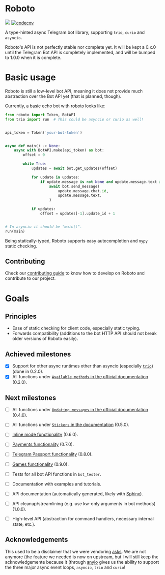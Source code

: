 Roboto
======

![](https://github.com/tarcisioe/roboto/workflows/CI/badge.svg)
[![codecov](https://codecov.io/gh/tarcisioe/roboto/branch/master/graph/badge.svg)](https://codecov.io/gh/tarcisioe/roboto)

A type-hinted async Telegram bot library, supporting `trio`, `curio` and `asyncio`.

Roboto's API is not perfectly stable nor complete yet. It will be kept a 0.x.0
until the Telegram Bot API is completely implemented, and will be bumped to
1.0.0 when it is complete.


Basic usage
===========

Roboto is still a low-level bot API, meaning it does not provide much
abstraction over the Bot API yet (that is planned, though).

Currently, a basic echo bot with roboto looks like:

```python
from roboto import Token, BotAPI
from trio import run  # This could be asyncio or curio as well!


api_token = Token('your-bot-token')


async def main() -> None:
    async with BotAPI.make(api_token) as bot:
        offset = 0

        while True:
            updates = await bot.get_updates(offset)

            for update in updates:
                if update.message is not None and update.message.text is not None:
                    await bot.send_message(
                        update.message.chat.id,
                        update.message.text,
                    )

            if updates:
                offset = updates[-1].update_id + 1


# In asyncio it should be "main()".
run(main)
```

Being statically-typed, Roboto supports easy autocompletion and `mypy` static
checking.


Contributing
------------

Check our [contributing guide](CONTRIBUTING.md) to know how to develop on
Roboto and contribute to our project.


Goals
=====

Principles
----------

- Ease of static checking for client code, especially static typing.
- Forwards compatibility (additions to the bot HTTP API should not break older
  versions of Roboto easily).

Achieved milestones
-------------------
- [X] Support for other async runtimes other than asyncio (especially
      [`trio`](https://github.com/python-trio/trio)) (done in 0.2.0).
- [X] All functions under [`Available methods` in the official
      documentation](https://core.telegram.org/bots/api#available-methods) (0.3.0).

Next milestones
---------------

- [ ] All functions under [`Updating messages` in the official
      documentation](https://core.telegram.org/bots/api#updating-messages) (0.4.0).
- [ ] All functions under [`Stickers` in the
      documentation](https://core.telegram.org/bots/api#stickers) (0.5.0).
- [ ] [Inline mode
      functionality](https://core.telegram.org/bots/api#inline-mode) (0.6.0).
- [ ] [Payments functionality](https://core.telegram.org/bots/api#payments) (0.7.0).
- [ ] [Telegram Passport
      functionality](https://core.telegram.org/bots/api#telegram-passport) (0.8.0).
- [ ] [Games functionality](https://core.telegram.org/bots/api#games) (0.9.0).
- [ ] Tests for all bot API functions in `bot_tester`.
- [ ] Documentation with examples and tutorials.
- [ ] API documentation (automatically generated, likely with
      [Sphinx](https://www.sphinx-doc.org/en/master/)).
- [ ] API cleanup/streamlining (e.g. use kw-only arguments in bot methods) (1.0.0).
- [ ] High-level API (abstraction for command handlers, necessary internal
      state, etc.).


Acknowledgements
----------------

This used to be a disclaimer that we were vendoring
[asks](https://asks.readthedocs.io). We are not anymore (the feature we needed is
now on upstream, but I will still keep the acknowledgemente because it (through
[anyio](https://anyio.readthedocs.io) gives us the ability to support the three
major async event loops, `asyncio`, `trio` and `curio`!
